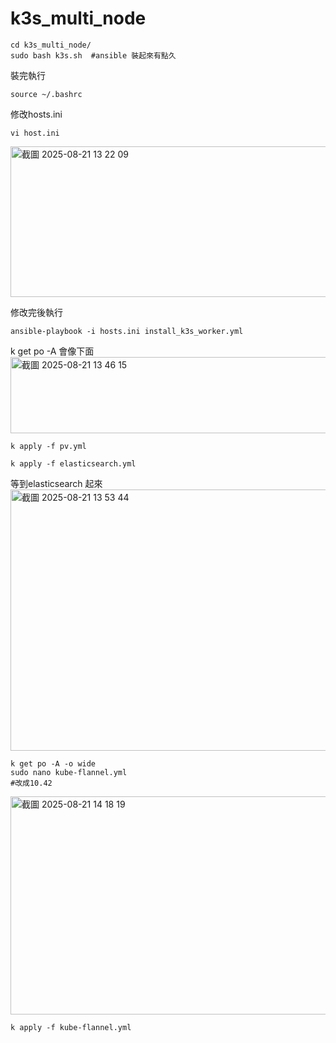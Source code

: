 # k3s_multi_node

```
cd k3s_multi_node/
sudo bash k3s.sh  #ansible 裝起來有點久
```
裝完執行
```
source ~/.bashrc  
```

修改hosts.ini
```
vi host.ini
```
<img width="867" height="241" alt="截圖 2025-08-21 13 22 09" src="https://github.com/user-attachments/assets/3fbd07a1-9bf1-4104-8024-18da59b0e7c5" />

修改完後執行
```
ansible-playbook -i hosts.ini install_k3s_worker.yml
```
k get po -A 會像下面
<img width="724" height="122" alt="截圖 2025-08-21 13 46 15" src="https://github.com/user-attachments/assets/6b007136-b190-4c16-b1dd-a317e27312d7" />
```
k apply -f pv.yml 
```
```
k apply -f elasticsearch.yml
```
等到elasticsearch 起來
<img width="1055" height="418" alt="截圖 2025-08-21 13 53 44" src="https://github.com/user-attachments/assets/9608d69e-7394-4103-a4b9-9fcd195c42f2" />
```
k get po -A -o wide
sudo nano kube-flannel.yml
#改成10.42
```
<img width="993" height="349" alt="截圖 2025-08-21 14 18 19" src="https://github.com/user-attachments/assets/b8955105-ea5a-4017-84df-b22677c8982f" />

```
k apply -f kube-flannel.yml
```


